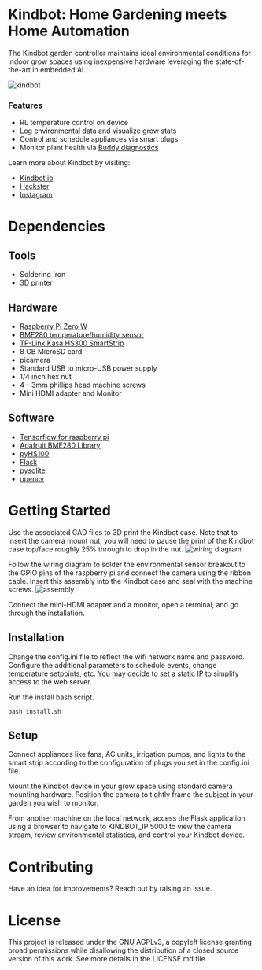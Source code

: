# Kindbot: Home Gardening meets Home Automation

The Kindbot garden controller maintains ideal environmental conditions for indoor grow spaces using inexpensive hardware leveraging the state-of-the-art in embedded AI.

![kindbot](https://github.com/mayorquinmachines/kindbot/blob/master/kindbot_an_intro.gif?raw=true)

### Features
 * RL temperature control on device
 * Log environmental data and visualize grow stats
 * Control and schedule appliances via smart plugs
 * Monitor plant health via [Buddy diagnostics](https://buddy.kindbot.io)

Learn more about Kindbot by visiting:
 * [Kindbot.io](http://kindbot.io/)
 * [Hackster](https://www.hackster.io/kindbot/kindbot-smart-home-gardening-4c218a)
 * [Instagram](https://www.instagram.com/kindbot/)

# Dependencies


## Tools
 * Soldering Iron
 * 3D printer


## Hardware
 * [Raspberry Pi Zero W](https://www.raspberrypi.org/products/raspberry-pi-zero/)
 * [BME280 temperature/humidity sensor](https://www.adafruit.com/product/2652)
 * [TP-Link Kasa HS300 SmartStrip](https://www.kasasmart.com/us/products/smart-plugs/kasa-smart-wi-fi-power-strip-hs300)
 * 8 GB MicroSD card
 * picamera
 * Standard USB to micro-USB power supply
 * 1/4 inch hex nut
 * 4 - 3mm phillips head machine screws
 * Mini HDMI adapter and Monitor

## Software
 * [Tensorflow for raspberry pi](https://github.com/samjabrahams/tensorflow-on-raspberry-pi)
 * [Adafruit BME280 Library](https://github.com/adafruit/Adafruit_BME280_Library)
 * [pyHS100](https://github.com/GadgetReactor/pyHS100)
 * [Flask](http://flask.pocoo.org/)
 * [pysqlite](https://pypi.org/project/pysqlite/)
 * [opencv](https://pypi.org/project/opencv-python/)

# Getting Started

Use the associated CAD files to 3D print the Kindbot case. 
Note that to insert the camera mount nut, you will need to pause the print of the Kindbot case top/face roughly 25% through to drop in the nut.
![wiring diagram](http://kindbot.io/images/kindbot_diagram.png)

Follow the wiring diagram to solder the environmental sensor breakout to the GPIO pins of the raspberry pi and connect the camera using the ribbon cable.
Insert this assembly into the Kindbot case and seal with the machine screws.
![assembly](https://github.com/mayorquinmachines/kindbot/blob/master/assemble_kindbot.gif?raw=true)

Connect the mini-HDMI adapter and a monitor, open a terminal, and go through the installation.

## Installation

Change the config.ini file to reflect the wifi network name and password.
Configure the additional parameters to schedule events, change temperature setpoints, etc.
You may decide to set a [static IP](https://www.modmypi.com/blog/tutorial-how-to-give-your-raspberry-pi-a-static-ip-address) to simplify access to the web server.

Run the install bash script.
```
bash install.sh
```

## Setup

Connect appliances like fans, AC units, irrigation pumps, and lights to the smart strip according to the configuration of plugs you set in the config.ini file.

Mount the Kindbot device in your grow space using standard camera mounting hardware. 
Position the camera to tightly frame the subject in your garden you wish to monitor.

From another machine on the local network, access the Flask application using a browser to navigate to KINDBOT_IP:5000 to view the camera stream, review environmental statistics, and control your Kindbot device.


# Contributing

Have an idea for improvements? Reach out by raising an issue.

# License

This project is released under the GNU AGPLv3, a copyleft license granting broad permissions while disallowing the distribution of a closed source version of this work.
See more details in the LICENSE.md file.
